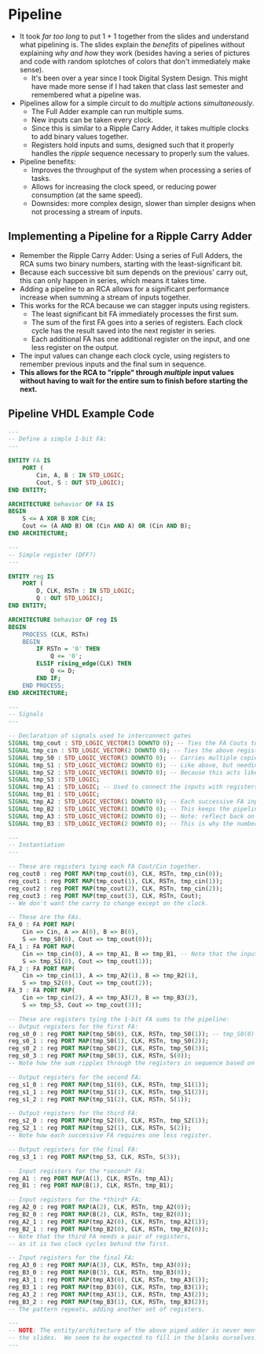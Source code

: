 # Pipeline
- It took *far too long* to put 1 + 1 together from the slides and understand what pipelining is.  The slides explain the *benefits* of pipelines without explaining *why and how* they work (besides having a series of pictures and code with random splotches of colors that don't immediately make sense).
	- It's been over a year since I took Digital System Design.  This might have made more sense if I had taken that class last semester and remembered what a pipeline was.
- Pipelines allow for a simple circuit to do *multiple* actions *simultaneously*.
	- The Full Adder example can run multiple sums.
	- New inputs can be taken every clock.
	- Since this is similar to a Ripple Carry Adder, it takes multiple clocks to add binary values together.
	- Registers hold inputs and sums, designed such that it properly handles the *ripple* sequence necessary to properly sum the values.
- Pipeline benefits:
	- Improves the throughput of the system when processing a series of tasks.
	- Allows for increasing the clock speed, or reducing power consumption (at the same speed).
	- Downsides: more complex design, slower than simpler designs when not processing a stream of inputs.
## Implementing a Pipeline for a Ripple Carry Adder
- Remember the Ripple Carry Adder: Using a series of Full Adders, the RCA sums two binary numbers, starting with the least-significant bit.
- Because each successive bit sum depends on the previous' carry out, this can only happen in series, which means it takes time.
- Adding a pipeline to an RCA allows for a significant performance increase when summing a stream of inputs together.
- This works for the RCA because we can stagger inputs using registers.
	- The least significant bit FA immediately processes the first sum.
	- The sum of the first FA goes into a series of registers.  Each clock cycle has the result saved into the next register in series.
	- Each additional FA has one additional register on the input, and one less register on the output.
- The input values can change each clock cycle, using registers to remember previous inputs and the final sum in sequence.
- **This allows for the RCA to "ripple" through *multiple* input values without having to wait for the entire sum to finish before starting the next.**

## Pipeline VHDL Example Code
```VHDL
---
-- Define a simple 1-bit FA:
---

ENTITY FA IS
    PORT (
        Cin, A, B : IN STD_LOGIC;
        Cout, S : OUT STD_LOGIC);
END ENTITY;

ARCHITECTURE behavior OF FA IS
BEGIN
    S <= A XOR B XOR Cin;
    Cout <= (A AND B) OR (Cin AND A) OR (Cin AND B);
END ARCHITECTURE;

---
-- Simple register (DFF?)
---

ENTITY reg IS
    PORT (
        D, CLK, RSTn : IN STD_LOGIC;
        Q : OUT STD_LOGIC);
END ENTITY;

ARCHITECTURE behavior OF reg IS
BEGIN
    PROCESS (CLK, RSTn)
    BEGIN
        IF RSTn = '0' THEN
            Q <= '0';
        ELSIF rising_edge(CLK) THEN
            Q <= D;
        END IF;
    END PROCESS;
END ARCHITECTURE;

---
-- Signals
---

-- Declaration of signals used to interconnect gates
SIGNAL tmp_cout : STD_LOGIC_VECTOR(3 DOWNTO 0); -- Ties the FA Couts to registers
SIGNAL tmp_cin : STD_LOGIC_VECTOR(2 DOWNTO 0); -- Ties the above registers to FA Cins
SIGNAL tmp_S0 : STD_LOGIC_VECTOR(3 DOWNTO 0); -- Carries multiple copies of the 1-bit sum of the first FA
SIGNAL tmp_S1 : STD_LOGIC_VECTOR(2 DOWNTO 0); -- Like above, but needing one less:
SIGNAL tmp_S2 : STD_LOGIC_VECTOR(1 DOWNTO 0); -- Because this acts like a Ripple Carry Adder
SIGNAL tmp_S3 : STD_LOGIC;
SIGNAL tmp_A1 : STD_LOGIC; -- Used to connect the inputs with registers.
SIGNAL tmp_B1 : STD_LOGIC;
SIGNAL tmp_A2 : STD_LOGIC_VECTOR(1 DOWNTO 0); -- Each successive FA input needs more registers.
SIGNAL tmp_B2 : STD_LOGIC_VECTOR(1 DOWNTO 0); -- This keeps the pipeline synchronized.
SIGNAL tmp_A3 : STD_LOGIC_VECTOR(2 DOWNTO 0); -- Note: reflect back on the Ripple Carry Adder.
SIGNAL tmp_B3 : STD_LOGIC_VECTOR(2 DOWNTO 0); -- This is why the number of registers changes for each FA.

---
-- Instantiation
---

-- These are registers tying each FA Cout/Cin together.
reg_cout0 : reg PORT MAP(tmp_cout(0), CLK, RSTn, tmp_cin(0));
reg_cout1 : reg PORT MAP(tmp_cout(1), CLK, RSTn, tmp_cin(1));
reg_cout2 : reg PORT MAP(tmp_cout(2), CLK, RSTn, tmp_cin(2));
reg_cout3 : reg PORT MAP(tmp_cout(3), CLK, RSTn, Cout);
-- We don't want the carry to change except on the clock.

-- These are the FAs.
FA_0 : FA PORT MAP(
    Cin => Cin, A => A(0), B => B(0),
    S => tmp_S0(0), Cout => tmp_cout(0));
FA_1 : FA PORT MAP(
    Cin => tmp_cin(0), A => tmp_A1, B => tmp_B1, -- Note that the inputs are from signals tied to registers
    S => tmp_S1(0), Cout => tmp_cout(1));
FA_2 : FA PORT MAP(
    Cin => tmp_cin(1), A => tmp_A2(1), B => tmp_B2(1),
    S => tmp_S2(0), Cout => tmp_cout(2));
FA_3 : FA PORT MAP(
    Cin => tmp_cin(2), A => tmp_A3(2), B => tmp_B3(2),
    S => tmp_S3, Cout => tmp_cout(3));

-- These are registers tying the 1-bit FA sums to the pipeline:
-- Output registers for the first FA:
reg_s0_0 : reg PORT MAP(tmp_S0(0), CLK, RSTn, tmp_S0(1)); -- tmp_S0(0) carries the sum of the FA
reg_s0_1 : reg PORT MAP(tmp_S0(1), CLK, RSTn, tmp_S0(2));
reg_s0_2 : reg PORT MAP(tmp_S0(2), CLK, RSTn, tmp_S0(3));
reg_s0_3 : reg PORT MAP(tmp_S0(3), CLK, RSTn, S(0));
-- Note how the sum ripples through the registers in sequence based on clock.

-- Output registers for the second FA:
reg_s1_0 : reg PORT MAP(tmp_S1(0), CLK, RSTn, tmp_S1(1));
reg_s1_1 : reg PORT MAP(tmp_S1(1), CLK, RSTn, tmp_S1(2));
reg_s1_2 : reg PORT MAP(tmp_S1(2), CLK, RSTn, S(1));

-- Output registers for the third FA:
reg_s2_0 : reg PORT MAP(tmp_S2(0), CLK, RSTn, tmp_S2(1));
reg_S2_1 : reg PORT MAP(tmp_S2(1), CLK, RSTn, S(2));
-- Note how each successive FA requires one less register.

-- Output registers for the final FA:
reg_s3_1 : reg PORT MAP(tmp_S3, CLK, RSTn, S(3));

-- Input registers for the *second* FA:
reg_A1 : reg PORT MAP(A(1), CLK, RSTn, tmp_A1);
reg_B1 : reg PORT MAP(B(1), CLK, RSTn, tmp_B1);

-- Input registers for the *third* FA:
reg_A2_0 : reg PORT MAP(A(2), CLK, RSTn, tmp_A2(0));
reg_B2_0 : reg PORT MAP(B(2), CLK, RSTn, tmp_B2(0));
reg_A2_1 : reg PORT MAP(tmp_A2(0), CLK, RSTn, tmp_A2(1));
reg_B2_1 : reg PORT MAP(tmp_B2(0), CLK, RSTn, tmp_B2(0));
-- Note that the third FA needs a pair of registers, 
-- as it is two clock cycles behind the first.

-- Input registers for the final FA:
reg_A3_0 : reg PORT MAP(A(3), CLK, RSTn, tmp_A3(0));
reg_B3_0 : reg PORT MAP(B(3), CLK, RSTn, tmp_B3(0));
reg_A3_1 : reg PORT MAP(tmp_A3(0), CLK, RSTn, tmp_A3(1));
reg_B3_1 : reg PORT MAP(tmp_B3(0), CLK, RSTn, tmp_B3(1));
reg_A3_2 : reg PORT MAP(tmp_A3(1), CLK, RSTn, tmp_A3(2));
reg_B3_2 : reg PORT MAP(tmp_B3(1), CLK, RSTn, tmp_B3(2));
-- The pattern repeats, adding another set of registers.

---
-- NOTE: The entity/architecture of the above piped adder is never mentioned in 
-- the slides.  We seem to be expected to fill in the blanks ourselves.
---
```